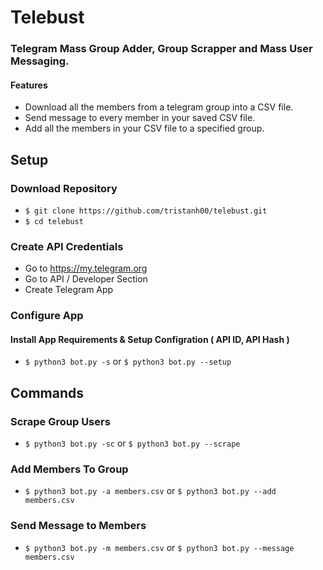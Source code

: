 # Telebust
### Telegram Mass Group Adder, Group Scrapper and Mass User Messaging.
#### Features
* Download all the members from a telegram group into a CSV file.
* Send message to every member in your saved CSV file. 
* Add all the members in your CSV file to a specified group. 


## Setup
### Download Repository
* `$ git clone https://github.com/tristanh00/telebust.git`
* `$ cd telebust`

### Create API Credentials 
* Go to https://my.telegram.org
* Go to API / Developer Section
* Create Telegram App

### Configure App
#### Install App Requirements & Setup Configration ( API ID, API Hash )
* `$ python3 bot.py -s` or `$ python3 bot.py --setup`

## Commands
### Scrape Group Users
* `$ python3 bot.py -sc` or `$ python3 bot.py --scrape`

### Add Members To Group
* `$ python3 bot.py -a members.csv` or `$ python3 bot.py --add members.csv`

### Send Message to Members
* `$ python3 bot.py -m members.csv` or `$ python3 bot.py --message members.csv`
